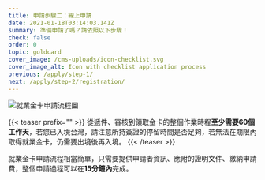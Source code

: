 ```yaml
---
title: 申請步驟二：線上申請
date: 2021-01-18T03:14:03.141Z
summary: 準備申請了嗎？請依照以下步驟！
check: false
order: 0
topic: goldcard
cover_image: /cms-uploads/icon-checklist.svg
cover_image_alt: Icon with checklist application process
previous: /apply/step-1/
next: /apply/step-2/registration/
---
```

![就業金卡申請流程圖](/cms-uploads/流程圖-01.png)

{{< teaser prefix="" >}}
從遞件、審核到領取金卡的整個作業時程**至少需要60個工作天**，若您已入境台灣，請注意所持簽證的停留時間是否足夠，若無法在期限內取得就業金卡，仍需要出境後再入境。
{{< /teaser >}}

就業金卡申請流程相當簡單，只需要提供申請者資訊、應附的證明文件、繳納申請費，整個申請過程可以在**15分鐘內**完成。

